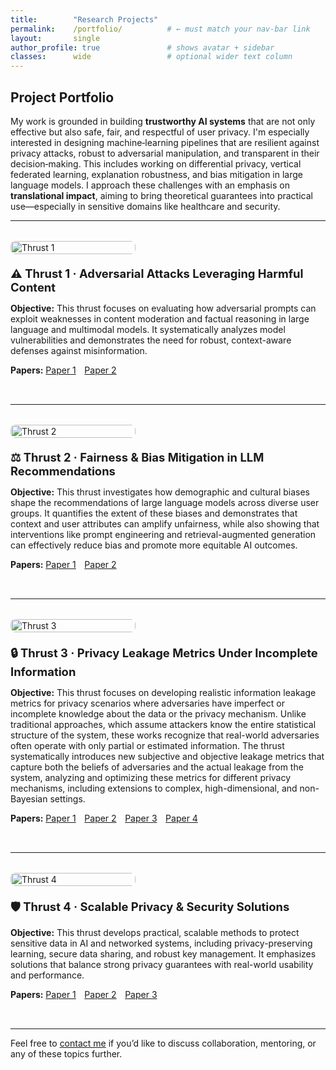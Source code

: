 ```yaml
---
title:        "Research Projects"
permalink:    /portfolio/          # ← must match your nav‑bar link
layout:       single
author_profile: true               # shows avatar + sidebar
classes:      wide                 # optional wider text column
---
```


<style>
/* ──────────────────────────────────────────────────────
   Page‑local CSS – only the two numbers below changed
   ──────────────────────────────────────────────────── */
.thrust-row        {display:flex; flex-wrap:wrap; gap:1.25rem; margin:2rem 0;}
.thrust-row img    {width: 100%; max-width:200px; height:auto; object-fit:cover; border-radius:8px;}
.thrust-content h3 {margin:0 0 0.5rem 0; font-size:1.15rem;}
.paper-links a     {margin-right:0.6rem;}
/* ──────────────────────────────────────────────────── */
</style>

## Project Portfolio

My work is grounded in building **trustworthy AI systems** that are not only effective but also safe, fair, and respectful of user privacy. I'm especially interested in designing machine‑learning pipelines that are resilient against privacy attacks, robust to adversarial manipulation, and transparent in their decision‑making. This includes working on differential privacy, vertical federated learning, explanation robustness, and bias mitigation in large language models. I approach these challenges with an emphasis on **translational impact**, aiming to bring theoretical guarantees into practical use—especially in sensitive domains like healthcare and security.

---

<div class="thrust-row">
  <img src="{{ '/images/thrust1.PNG' | relative_url }}" alt="Thrust 1">
  <div class="thrust-content">
    <h3>⚠️ Thrust 1 · Adversarial Attacks Leveraging Harmful Content</h3>
    <p><strong>Objective:</strong> This thrust focuses on evaluating how adversarial prompts can exploit weaknesses in content moderation and factual reasoning in large language and multimodal models. It systematically analyzes model vulnerabilities and demonstrates the need for robust, context-aware defenses against misinformation.</p>
    <p class="paper-links">
      <strong>Papers:</strong>
      <a href="https://www.techrxiv.org/doi/full/10.36227/techrxiv.174537593.33953859">Paper 1</a>
      <a href="https://aclanthology.org/2025.trustnlp-main.28/">Paper 2</a>
    </p>
  </div>
</div>

---

<div class="thrust-row">
  <img src="{{ '/images/thrust2.PNG' | relative_url }}" alt="Thrust 2">
  <div class="thrust-content">
    <h3>⚖️ Thrust 2 · Fairness & Bias Mitigation in LLM Recommendations</h3>
    <p><strong>Objective:</strong> This thrust investigates how demographic and cultural biases shape the recommendations of large language models across diverse user groups. It quantifies the extent of these biases and demonstrates that context and user attributes can amplify unfairness, while also showing that interventions like prompt engineering and retrieval-augmented generation can effectively reduce bias and promote more equitable AI outcomes.</p>
    <p class="paper-links">
      <strong>Papers:</strong>
      <a href="https://ieeexplore.ieee.org/abstract/document/10825082">Paper 1</a>
      <a href="https://ui.adsabs.harvard.edu/abs/2024arXiv240910825B/abstract">Paper 2</a>
    </p>
  </div>
</div>

---

<div class="thrust-row">
  <img src="{{ '/images/thrust3.JPG' | relative_url }}" alt="Thrust 3">
  <div class="thrust-content">
    <h3>🔒 Thrust 3 · Privacy Leakage Metrics Under Incomplete Information </h3>
    <p><strong>Objective:</strong> This thrust focuses on developing realistic information leakage metrics for privacy scenarios where adversaries have imperfect or incomplete knowledge about the data or the privacy mechanism. Unlike traditional approaches, which assume attackers know the entire statistical structure of the system, these works recognize that real-world adversaries often operate with only partial or estimated information. The thrust systematically introduces new subjective and objective leakage metrics that capture both the beliefs of adversaries and the actual leakage from the system, analyzing and optimizing these metrics for different privacy mechanisms, including extensions to complex, high-dimensional, and non-Bayesian settings.</p>
    <p class="paper-links">
      <strong>Papers:</strong>
      <a href="https://ieeexplore.ieee.org/abstract/document/10795215">Paper 1</a>
      <a href="https://ieeexplore.ieee.org/abstract/document/10221931">Paper 2</a>
      <a href="https://dl.acm.org/doi/full/10.1145/3624982">Paper 3</a>
      <a href="https://ieeexplore.ieee.org/abstract/document/9500401">Paper 4</a>
    </p>
  </div>
</div>

---

<div class="thrust-row">
  <img src="{{ '/images/thrust4.PNG' | relative_url }}" alt="Thrust 4">
  <div class="thrust-content">
    <h3>🛡️ Thrust 4 · Scalable Privacy & Security Solutions</h3>
    <p><strong>Objective:</strong> This thrust develops practical, scalable methods to protect sensitive data in AI and networked systems, including privacy-preserving learning, secure data sharing, and robust key management. It emphasizes solutions that balance strong privacy guarantees with real-world usability and performance.</p>
    <p class="paper-links">
      <strong>Papers:</strong>
      <a href="https://ieeexplore.ieee.org/abstract/document/9895310">Paper 1</a>
      <a href="https://ieeexplore.ieee.org/abstract/document/10527266">Paper 2</a>
      <a href="https://ojs.aaai.org/index.php/AAAI-SS/article/view/31809">Paper 3</a>
    </p>
  </div>
</div>

---

Feel free to <a href="mailto:ssakib1@utc.edu">contact me</a> if you’d like to discuss collaboration, mentoring, or any of these topics further.
